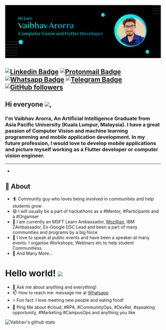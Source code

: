 <img src="https://raw.githubusercontent.com/vaibhav-arorra/vaibhav-arorra/main/Assets/topBanner.PNG">

[![Linkedin Badge](https://img.shields.io/badge/-vaibhavarora-blue?style=for-the-badge&logo=Linkedin&logoColor=white&link=https://www.linkedin.com/in/vaibhav-arora-961784167/)](https://my.linkedin.com/in/vaibhav-arora-961784167)
[![Protonmail Badge](https://img.shields.io/badge/vaibhavarora1999@proton.me-8B89CC?style=for-the-badge&logo=protonmail&logoColor=white&link=mailto:vaibhavarora1999@proton.me)](mailto:vaibhavarora1999@proton.me)
[![Whatsapp Badge](https://img.shields.io/badge/Vaibhavarorra-25D366?style=for-the-badge&logo=whatsapp&logoColor=white&link=https://wa.me/917056600099)](https://wa.me/917056600099)
[![Telegram Badge](https://img.shields.io/badge/Vaibhavarorra-2CA5E0?style=for-the-badge&logo=telegram&logoColor=white&link=https://t.me/vaibhavarorra)](https://t.me/vaibhavarorra)
[![GitHub followers](https://img.shields.io/github/followers/vaibhav-arorra?label=Follow&style=for-the-badge)](https://github.com/vaibhav-arorra/?tab=follow)
---

## Hi everyone <img src="https://github.com/TheDudeThatCode/TheDudeThatCode/blob/master/Assets/Hi.gif" width="22">,

### I'm Vaibhav Arorra, An Artificial Intelligence Graduate from Asia Pacific University (Kuala Lumpur, Malaysia). I have a great passion of Computer Vision and machine learning programming and mobile application development. In my future profession, I would love to develop mobile applications and picture myself working as a Flutter developer or computer vision engineer.
-------
  -
## 🧐 About

- 🏄‍ Community guy who loves being involved in communities and help students grow
- 😄 I will usually be a part of hackathons as a #Mentor, #Participants and a #Organiser
- 🔭 I am currently an MSFT Learn Ambassador, [Mozillian](https://mozillians.org/en-US/u/tanejasaksham/), IBM ZAmbassador, Ex-Google DSC Lead and been a part of many communities and programs by a big force
- 🌱 I love to speak at public events and have been a speaker at many events. I organise Workshops, Webinars etc to help student Communitiess
- 👯 And Many More...

#  Hello world!&nbsp;<img src="https://github.com/TheDudeThatCode/TheDudeThatCode/blob/master/Assets/Earth.gif" width="24px">

- 💬 Ask me about anything and everything!
- 📫 How to reach me: message me at [Whatsapp](https://wa.me/917056600099)
- ⚡ Fun fact: I love meeting new people and eating food!
- 💬 Ping Me about #cloud, #RPA, #CommunityOps, #DevRel, #speaking opportunity, #Marketing #CampusOps and anything you like


![Vaibhav's github stats](https://github-readme-stats.vercel.app/api?username=vaibhav-arorra&show_icons=true)

